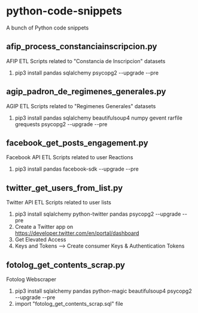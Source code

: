 # python-code-snippets
A bunch of Python code snippets
## afip_process_constanciainscripcion.py

AFIP ETL Scripts related to "Constancia de Inscripcion" datasets
 1. pip3 install pandas sqlalchemy psycopg2 --upgrade --pre
 
## agip_padron_de_regimenes_generales.py
 
 AGIP ETL Scripts related to "Regimenes Generales" datasets
 1. pip3 install pandas sqlalchemy beautifulsoup4 numpy gevent rarfile grequests psycopg2 --upgrade --pre
 
## facebook_get_posts_engagement.py
 
 Facebook API ETL Scripts related to user Reactions
 1. pip3 install pandas facebook-sdk --upgrade --pre
 
## twitter_get_users_from_list.py

 Twitter API ETL Scripts related to user lists
 1. pip3 install sqlalchemy python-twitter pandas psycopg2 --upgrade --pre
 2. Create a Twitter app on <https://developer.twitter.com/en/portal/dashboard>
 3. Get Elevated Access
 4. Keys and Tokens --> Create consumer Keys & Authentication Tokens

## fotolog_get_contents_scrap.py

 Fotolog Webscraper 
 1. pip3 install sqlalchemy pandas python-magic beautifulsoup4 psycopg2 --upgrade --pre 
 2. import "fotolog_get_contents_scrap.sql" file
